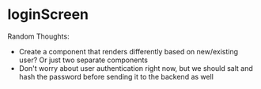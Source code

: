 # loginScreen

Random Thoughts:

-   Create a component that renders differently based on new/existing user? Or just two separate components
-   Don't worry about user authentication right now, but we should salt and hash the password before sending it to the backend as well
